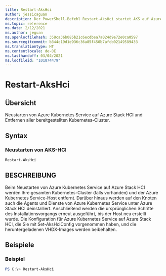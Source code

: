 ```yaml
---
title: Restart-AksHci
author: jessicaguan
description: Der PowerShell-Befehl Restart-AksHci startet AKS auf Azure Stack HCI neu und entfernt alle bereitgestellten Kubernetes-Cluster.
ms.topic: reference
ms.date: 2/12/2021
ms.author: jeguan
ms.openlocfilehash: 358ca36b085b21c6ecdbea7a024d9e72e0ca0597
ms.sourcegitcommit: b844c19d1e936c36a85f450b7afcb02149589433
ms.translationtype: HT
ms.contentlocale: de-DE
ms.lasthandoff: 03/04/2021
ms.locfileid: "101874479"
---
```

# <a name="restart-akshci"></a>Restart-AksHci

## <a name="synopsis"></a>Übersicht
Neustarten von Azure Kubernetes Service auf Azure Stack HCI und Entfernen aller bereitgestellten Kubernetes-Cluster.

## <a name="syntax"></a>Syntax

### <a name="restart-aks-hci"></a>Neustarten von AKS-HCI
```powershell
Restart-AksHci
```

## <a name="description"></a>BESCHREIBUNG
Beim Neustarten von Azure Kubernetes Service auf Azure Stack HCI werden Ihre gesamten Kubernetes-Cluster (falls vorhanden) und der Azure Kubernetes Service-Host entfernt. Darüber hinaus werden auf den Knoten auch die Agents und Dienste von Azure Kubernetes Service unter Azure Stack HCI deinstalliert. Anschließend werden die ursprünglichen Schritte des Installationsvorgangs erneut ausgeführt, bis der Host neu erstellt wurde. Die Konfiguration für Azure Kubernetes Service auf Azure Stack HCI, die Sie mit Set-AksHciConfig vorgenommen haben, und die heruntergeladenen VHDX-Images werden beibehalten.

## <a name="examples"></a>Beispiele

### <a name="example"></a>Beispiel
```powershell
PS C:\> Restart-AksHci
```
